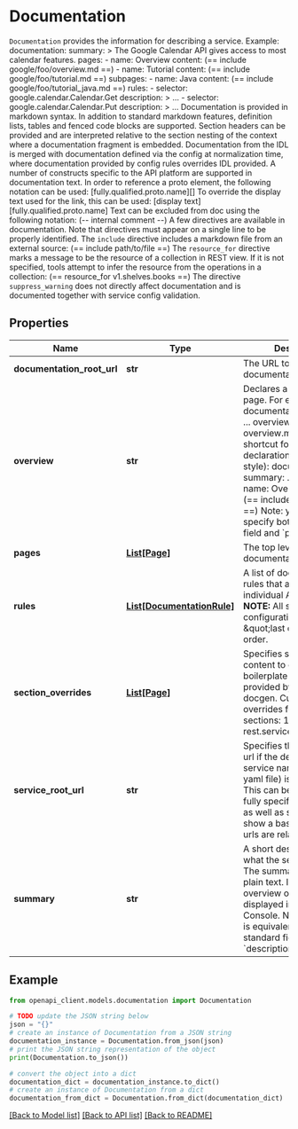 # Documentation

`Documentation` provides the information for describing a service. Example: documentation: summary: > The Google Calendar API gives access to most calendar features. pages: - name: Overview content: (== include google/foo/overview.md ==) - name: Tutorial content: (== include google/foo/tutorial.md ==) subpages: - name: Java content: (== include google/foo/tutorial_java.md ==) rules: - selector: google.calendar.Calendar.Get description: > ... - selector: google.calendar.Calendar.Put description: > ... Documentation is provided in markdown syntax. In addition to standard markdown features, definition lists, tables and fenced code blocks are supported. Section headers can be provided and are interpreted relative to the section nesting of the context where a documentation fragment is embedded. Documentation from the IDL is merged with documentation defined via the config at normalization time, where documentation provided by config rules overrides IDL provided. A number of constructs specific to the API platform are supported in documentation text. In order to reference a proto element, the following notation can be used: [fully.qualified.proto.name][] To override the display text used for the link, this can be used: [display text][fully.qualified.proto.name] Text can be excluded from doc using the following notation: (-- internal comment --) A few directives are available in documentation. Note that directives must appear on a single line to be properly identified. The `include` directive includes a markdown file from an external source: (== include path/to/file ==) The `resource_for` directive marks a message to be the resource of a collection in REST view. If it is not specified, tools attempt to infer the resource from the operations in a collection: (== resource_for v1.shelves.books ==) The directive `suppress_warning` does not directly affect documentation and is documented together with service config validation.

## Properties

Name | Type | Description | Notes
------------ | ------------- | ------------- | -------------
**documentation_root_url** | **str** | The URL to the root of documentation. | [optional] 
**overview** | **str** | Declares a single overview page. For example: documentation: summary: ... overview: (&#x3D;&#x3D; include overview.md &#x3D;&#x3D;) This is a shortcut for the following declaration (using pages style): documentation: summary: ... pages: - name: Overview content: (&#x3D;&#x3D; include overview.md &#x3D;&#x3D;) Note: you cannot specify both &#x60;overview&#x60; field and &#x60;pages&#x60; field. | [optional] 
**pages** | [**List[Page]**](Page.md) | The top level pages for the documentation set. | [optional] 
**rules** | [**List[DocumentationRule]**](DocumentationRule.md) | A list of documentation rules that apply to individual API elements. **NOTE:** All service configuration rules follow \&quot;last one wins\&quot; order. | [optional] 
**section_overrides** | [**List[Page]**](Page.md) | Specifies section and content to override boilerplate content provided by go/api-docgen. Currently overrides following sections: 1. rest.service.client_libraries | [optional] 
**service_root_url** | **str** | Specifies the service root url if the default one (the service name from the yaml file) is not suitable. This can be seen in any fully specified service urls as well as sections that show a base that other urls are relative to. | [optional] 
**summary** | **str** | A short description of what the service does. The summary must be plain text. It becomes the overview of the service displayed in Google Cloud Console. NOTE: This field is equivalent to the standard field &#x60;description&#x60;. | [optional] 

## Example

```python
from openapi_client.models.documentation import Documentation

# TODO update the JSON string below
json = "{}"
# create an instance of Documentation from a JSON string
documentation_instance = Documentation.from_json(json)
# print the JSON string representation of the object
print(Documentation.to_json())

# convert the object into a dict
documentation_dict = documentation_instance.to_dict()
# create an instance of Documentation from a dict
documentation_from_dict = Documentation.from_dict(documentation_dict)
```
[[Back to Model list]](../README.md#documentation-for-models) [[Back to API list]](../README.md#documentation-for-api-endpoints) [[Back to README]](../README.md)


